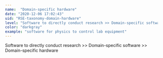 ```yaml
---
name:  "Domain-specific hardware"
date: "2020-12-06 17:02:43"
uid: "RSE-taxonomy-domain-hardware"
level: "Software to directly conduct research >> Domain-specific software >> Domain-specific hardware"
color: "darkgray"
example: "software for physics to control lab equipment" 
---
```


Software to directly conduct research >> Domain-specific software >> Domain-specific hardware